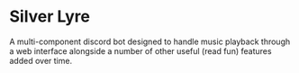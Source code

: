# Silver Lyre
A multi-component discord bot designed to handle music playback through a web interface alongside a number of other useful (read fun) features added over time.
